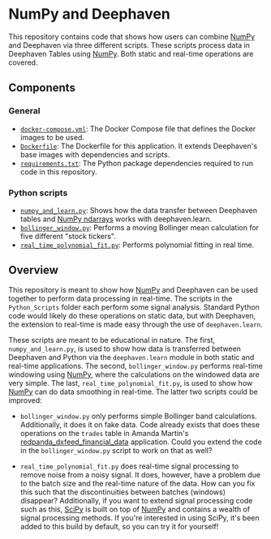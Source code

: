 # NumPy and Deephaven

This repository contains code that shows how users can combine [NumPy](https://numpy.org/) and Deephaven via three different scripts.  These scripts process data in Deephaven Tables using [NumPy](https://numpy.org/).  Both static and real-time operations are covered.

## Components

### General

- [`docker-compose.yml`](./docker-compose.yml): The Docker Compose file that defines the Docker images to be used.
- [`Dockerfile`](./Dockerfile): The Dockerfile for this application.  It extends Deephaven's base images with dependencies and scripts.
- [`requirements.txt`](./requirements.txt'): The Python package dependencies required to run code in this repository.

### Python scripts

- [`numpy_and_learn.py`](./Python_Scripts/numpy_and_learn.py): Shows how the data transfer between Deephaven tables and [NumPy ndarrays](https://numpy.org/doc/stable/reference/generated/numpy.ndarray.html?highlight=ndarray#numpy.ndarray) works with deephaven.learn.
- [`bollinger_window.py`](./Python_Scripts/bollinger_window.py): Performs a moving Bollinger mean calculation for five different "stock tickers".
- [`real_time_polynomial_fit.py`](./Python_Scripts/real_time_polynomial_fit.py): Performs polynomial fitting in real time.

## Overview

This repository is meant to show how [NumPy](https://numpy.org/) and Deephaven can be used together to perform data processing in real-time.  The scripts in the `Python_Scripts` folder each perform some signal analysis.  Standard Python code would likely do these operations on static data, but with Deephaven, the extension to real-time is made easy through the use of `deephaven.learn`.

These scripts are meant to be educational in nature.  The first, `numpy_and_learn.py`, is used to show how data is transferred between Deephaven and Python via the `deephaven.learn` module in both static and real-time applications.  The second, `bollinger_window.py` performs real-time windowing using [NumPy](https://numpy.org/), where the calculations on the windowed data are very simple.  The last, `real_time_polynomial_fit.py`, is used to show how [NumPy](https://numpy.org/) can do data smoothing in real-time.  The latter two scripts could be improved:

- `bollinger_window.py` only performs simple Bollinger band calculations.  Additionally, it does it on fake data.  Code already exists that does these operations on the `trades` table in Amanda Martin's [redpanda_dxfeed_financial_data](https://github.com/deephaven-examples/redpanda-dxfeed-financial-data) application.  Could you extend the code in the `bollinger_window.py` script to work on that as well?

- `real_time_polynomial_fit.py` does real-time signal processing to remove noise from a noisy signal.  It does, however, have a problem due to the batch size and the real-time nature of the data.  How can you fix this such that the discontinuities between batches (windows) disappear?  Additionally, if you want to extend signal processing code such as this, [SciPy](https://scipy.org/) is built on top of [NumPy](https://numpy.org/) and contains a wealth of signal processing methods.  If you're interested in using SciPy, it's been added to this build by default, so you can try it for yourself!
